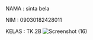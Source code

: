 NAMA : sinta bela


NIM : 09030182428011

KELAS : TK.2B
![Screenshot (16)](https://github.com/user-attachments/assets/a2df5b74-6ce5-4a22-bbee-eee0bff23360)

